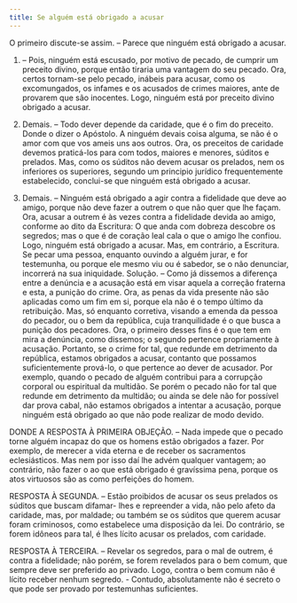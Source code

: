 ```yaml
---
title: Se alguém está obrigado a acusar
---
```


O primeiro discute-se assim. – Parece que ninguém está obrigado a acusar.  

1. – Pois, ninguém está escusado, por motivo de pecado, de cumprir um preceito divino, porque então tiraria uma vantagem do seu pecado. Ora, certos tornam-se pelo pecado, inábeis para acusar, como os excomungados, os infames e os acusados de crimes maiores, ante de provarem que são inocentes. Logo, ninguém está por preceito divino obrigado a acusar.  

2. Demais. – Todo dever depende da caridade, que é o fim do preceito. Donde o dizer o Apóstolo. A ninguém devais coisa alguma, se não é o amor com que vos ameis uns aos outros. Ora, os preceitos de caridade devemos praticá-los para com todos, maiores e menores, súditos e prelados. Mas, como os súditos não devem acusar os prelados, nem os inferiores os superiores, segundo um principio jurídico frequentemente estabelecido, conclui-se que ninguém está obrigado a acusar.  

3. Demais. – Ninguém está obrigado a agir contra a fidelidade que deve ao amigo, porque não deve fazer a outrem o que não quer que lhe façam. Ora, acusar a outrem é às vezes contra a fidelidade devida ao amigo, conforme ao dito da Escritura: O que anda com dobreza descobre os segredos; mas o que é de coração leal cala o que o amigo lhe confiou. Logo, ninguém está obrigado a acusar.  Mas, em contrário, a Escritura. Se pecar uma pessoa, enquanto ouvindo a alguém jurar, e for testemunha, ou porque ele mesmo viu ou é sabedor, se o não denunciar, incorrerá na sua iniquidade.  Solução. – Como já dissemos a diferença entre a denúncia e a acusação está em visar aquela a correção fraterna e esta, a punição do crime. Ora, as penas da vida presente não são aplicadas como um fim em si, porque ela não é o tempo último da retribuição. Mas, só enquanto corretiva, visando a emenda da pessoa do pecador, ou o bem da república, cuja tranquilidade é o que busca a punição dos pecadores. Ora, o primeiro desses fins é o que tem em mira a denúncia, como dissemos; o segundo pertence propriamente à acusação. Portanto, se o crime for tal, que redunde em detrimento da república, estamos obrigados a acusar, contanto que possamos suficientemente prová-lo, o que pertence ao dever de acusador. Por exemplo, quando o pecado de alguém contribui para a corrupção corporal ou espiritual da multidão. Se porém o pecado não for tal que redunde em detrimento da multidão; ou ainda se dele não for possível dar prova cabal, não estamos obrigados a intentar a acusação, porque ninguém está obrigado ao que não pode realizar de modo devido.  

DONDE A RESPOSTA À PRIMEIRA OBJEÇÃO. – Nada impede que o pecado torne alguém incapaz do que os homens estão obrigados a fazer. Por exemplo, de merecer a vida eterna e de receber os sacramentos eclesiásticos. Mas nem por isso daí lhe advém qualquer vantagem; ao contrário, não fazer o ao que está obrigado é gravíssima pena, porque os atos virtuosos são as como perfeições do homem.  

RESPOSTA À SEGUNDA. – Estão proibidos de acusar os seus prelados os súditos que buscam difamar- lhes e repreender a vida, não pelo afeto da caridade, mas, por maldade; ou também se os súditos que querem acusar foram criminosos, como estabelece uma disposição da lei. Do contrário, se forem idôneos para tal, é lhes lícito acusar os prelados, com caridade. 

RESPOSTA À TERCEIRA. – Revelar os segredos, para o mal de outrem, é contra a fidelidade; não porém, se forem revelados para o bem comum, que sempre deve ser preferido ao privado. Logo, contra o bem comum não é lícito receber nenhum segredo. - Contudo, absolutamente não é secreto o que pode ser provado por testemunhas suficientes.
